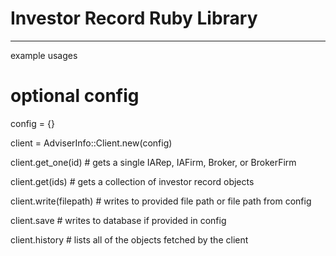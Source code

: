 # Investor Record Ruby Library
--------------------------------
example usages

# optional config
config = {}

client = AdviserInfo::Client.new(config)

client.get_one(id) # gets a single IARep, IAFirm, Broker, or BrokerFirm

client.get(ids) # gets a collection of investor record objects

client.write(filepath) # writes to provided file path or file path from config

client.save # writes to database if provided in config

client.history # lists all of the objects fetched by the client


